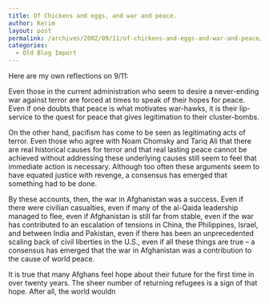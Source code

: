 ```yaml
---
title: Of Chickens and eggs, and war and peace.
author: Kerim
layout: post
permalink: /archives/2002/09/11/of-chickens-and-eggs-and-war-and-peace/
categories:
  - Old Blog Import
---
```

Here are my own reflections on 9/11:

Even those in the current administration who seem to desire a never-ending war against terror are forced at times to speak of their hopes for peace. Even if one doubts that peace is what motivates war-hawks, it is their lip-service to the quest for peace that gives legitimation to their cluster-bombs.

On the other hand, pacifism has come to be seen as legitimating acts of terror. Even those who agree with Noam Chomsky and Tariq Ali that there are real historical causes for terror and that real lasting peace cannot be achieved without addressing these underlying causes still seem to feel that immediate action is necessary. Although too often these arguments seem to have equated justice with revenge, a consensus has emerged that something had to be done.

By these accounts, then, the war in Afghanistan was a success. Even if there were civilian casualties, even if many of the al-Qaida leadership managed to flee, even if Afghanistan is still far from stable, even if the war has contributed to an escalation of tensions in China, the Philippines, Israel, and between India and Pakistan, even if there has been an unprecedented scaling back of civil liberties in the U.S., even if all these things are true &#8211; a consensus has emerged that the war in Afghanistan was a contribution to the cause of world peace.

It is true that many Afghans feel hope about their future for the first time in over twenty years. The sheer number of returning refugees is a sign of that hope. After all, the world wouldn

